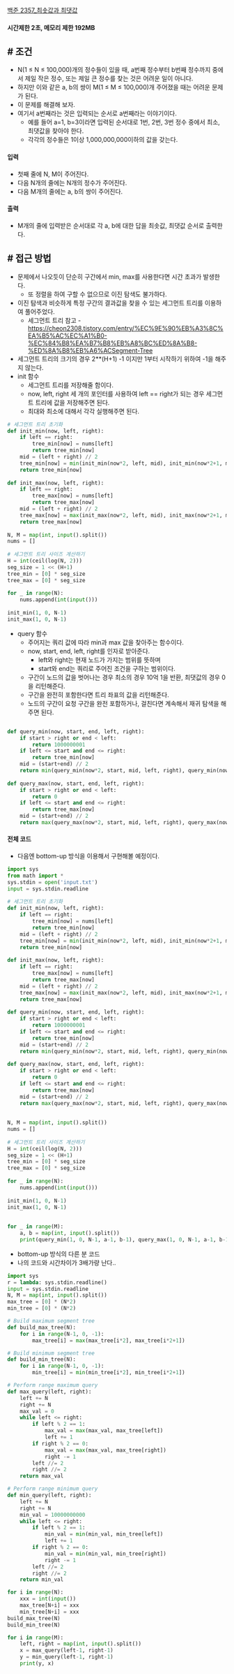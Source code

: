 
[백준 2357_최솟값과 최댓값](https://www.acmicpc.net/problem/2357)


#### **시간제한 2초, 메모리 제한 192MB**


## **# 조건**

- N(1 ≤ N ≤ 100,000)개의 정수들이 있을 때, a번째 정수부터 b번째 정수까지 중에서 제일 작은 정수, 또는 제일 큰 정수를 찾는 것은 어려운 일이 아니다. 
- 하지만 이와 같은 a, b의 쌍이 M(1 ≤ M ≤ 100,000)개 주어졌을 때는 어려운 문제가 된다. 
- 이 문제를 해결해 보자.
- 여기서 a번째라는 것은 입력되는 순서로 a번째라는 이야기이다. 
	- 예를 들어 a=1, b=3이라면 입력된 순서대로 1번, 2번, 3번 정수 중에서 최소, 최댓값을 찾아야 한다. 
	- 각각의 정수들은 1이상 1,000,000,000이하의 값을 갖는다.


#### **입력**
- 첫째 줄에 N, M이 주어진다. 
- 다음 N개의 줄에는 N개의 정수가 주어진다. 
- 다음 M개의 줄에는 a, b의 쌍이 주어진다.


#### **출력**
- M개의 줄에 입력받은 순서대로 각 a, b에 대한 답을 최솟값, 최댓값 순서로 출력한다.



## **# 접근 방법**

- 문제에서 나오듯이 단순히 구간에서 min, max를 사용한다면 시간 초과가 발생한다.
	- 또 정렬을 하여 구할 수 없으므로 이진 탐색도 불가하다.
- 이진 탐색과 비슷하게 특정 구간의 결과값을 찾을 수 있는 세그먼트 트리를 이용하여 풀어주었다.
	- 세그먼트 트리 참고 - https://cheon2308.tistory.com/entry/%EC%9E%90%EB%A3%8C%EA%B5%AC%EC%A1%B0-%EC%84%B8%EA%B7%B8%EB%A8%BC%ED%8A%B8-%ED%8A%B8%EB%A6%ACSegment-Tree
- 세그먼트 트리의 크기의 경우 2**(H+1) -1 이지만 1부터 시작하기 위하여 -1을 해주지 않는다.
- init 함수
	- 세그먼트 트리를 저장해줄 함이다.
	- now, left, right 세 개의 포인터를 사용하여 left == right가 되는 경우 세그먼트 트리에 값을 저장해주면 된다.
	- 최대와 최소에 대해서 각각 실행해주면 된다.

```python
# 세그먼트 트리 초기화  
def init_min(now, left, right):  
    if left == right:  
        tree_min[now] = nums[left]  
        return tree_min[now]  
    mid = (left + right) // 2  
    tree_min[now] = min(init_min(now*2, left, mid), init_min(now*2+1, mid+1, right))  
    return tree_min[now]  
  
def init_max(now, left, right):  
    if left == right:  
        tree_max[now] = nums[left]  
        return tree_max[now]  
    mid = (left + right) // 2  
    tree_max[now] = max(init_max(now*2, left, mid), init_max(now*2+1, mid+1, right))  
    return tree_max[now]  
  
N, M = map(int, input().split())  
nums = []  
  
# 세그먼트 트리 사이즈 계산하기  
H = int(ceil(log(N, 2)))  
seg_size = 1 << (H+1)  
tree_min = [0] * seg_size  
tree_max = [0] * seg_size  
  
for _ in range(N):  
    nums.append(int(input()))  
  
init_min(1, 0, N-1)  
init_max(1, 0, N-1)
```


- query 함수
	- 주어지는 쿼리 값에 따라 min과 max 값을 찾아주는 함수이다.
	- now, start, end, left, right를 인자로 받아준다.
		- left와 right는 현재 노드가 가지는 범위를 뜻하며
		- start와 end는 쿼리로 주어진 조건을 구하는 범위이다.
	- 구간이 노드의 값을 벗어나는 경우 최소의 경우 10억 1을 반환, 최댓값의 경우 0을 리턴해준다.
	- 구간을 완전히 포함한다면 트리 좌표의 값을 리턴해준다.
	- 노드의 구간이 요청 구간을 완전 포함하거나, 걸친다면 계속해서 재귀 탐색을 해주면 된다.

```python

def query_min(now, start, end, left, right):  
    if start > right or end < left:  
        return 1000000001  
    if left <= start and end <= right:  
        return tree_min[now]  
    mid = (start+end) // 2  
    return min(query_min(now*2, start, mid, left, right), query_min(now*2+1, mid+1, end, left, right))  
  
def query_max(now, start, end, left, right):  
    if start > right or end < left:  
        return 0  
    if left <= start and end <= right:  
        return tree_max[now]  
    mid = (start+end) // 2  
    return max(query_max(now*2, start, mid, left, right), query_max(now*2+1, mid+1, end, left, right))
```


#### 전체 코드

- 다음엔 bottom-up 방식을 이용해서 구현해볼 예정이다.

```python
import sys  
from math import *  
sys.stdin = open('input.txt')  
input = sys.stdin.readline  
  
# 세그먼트 트리 초기화  
def init_min(now, left, right):  
    if left == right:  
        tree_min[now] = nums[left]  
        return tree_min[now]  
    mid = (left + right) // 2  
    tree_min[now] = min(init_min(now*2, left, mid), init_min(now*2+1, mid+1, right))  
    return tree_min[now]  
  
def init_max(now, left, right):  
    if left == right:  
        tree_max[now] = nums[left]  
        return tree_max[now]  
    mid = (left + right) // 2  
    tree_max[now] = max(init_max(now*2, left, mid), init_max(now*2+1, mid+1, right))  
    return tree_max[now]  
  
def query_min(now, start, end, left, right):  
    if start > right or end < left:  
        return 1000000001  
    if left <= start and end <= right:  
        return tree_min[now]  
    mid = (start+end) // 2  
    return min(query_min(now*2, start, mid, left, right), query_min(now*2+1, mid+1, end, left, right))  
  
def query_max(now, start, end, left, right):  
    if start > right or end < left:  
        return 0  
    if left <= start and end <= right:  
        return tree_max[now]  
    mid = (start+end) // 2  
    return max(query_max(now*2, start, mid, left, right), query_max(now*2+1, mid+1, end, left, right))  
  
  
N, M = map(int, input().split())  
nums = []  
  
# 세그먼트 트리 사이즈 계산하기  
H = int(ceil(log(N, 2)))  
seg_size = 1 << (H+1)  
tree_min = [0] * seg_size  
tree_max = [0] * seg_size  
  
for _ in range(N):  
    nums.append(int(input()))  
  
init_min(1, 0, N-1)  
init_max(1, 0, N-1)  
  
  
for _ in range(M):  
    a, b = map(int, input().split())  
    print(query_min(1, 0, N-1, a-1, b-1), query_max(1, 0, N-1, a-1, b-1))
```




- bottom-up 방식의 다른 분 코드
- 나의 코드와 시간차이가 3배가량 난다.. 

```python
import sys
r = lambda: sys.stdin.readline()
input = sys.stdin.readline
N, M = map(int, input().split())
max_tree = [0] * (N*2)
min_tree = [0] * (N*2)

# Build maximum segment tree
def build_max_tree(N):
    for i in range(N-1, 0, -1):
        max_tree[i] = max(max_tree[i*2], max_tree[i*2+1])

# Build minimum segment tree
def build_min_tree(N):
    for i in range(N-1, 0, -1):
        min_tree[i] = min(min_tree[i*2], min_tree[i*2+1])

# Perform range maximum query
def max_query(left, right):
    left += N
    right += N
    max_val = 0
    while left <= right:
        if left % 2 == 1:
            max_val = max(max_val, max_tree[left])
            left += 1
        if right % 2 == 0:
            max_val = max(max_val, max_tree[right])
            right -= 1
        left //= 2
        right //= 2
    return max_val

# Perform range minimum query
def min_query(left, right):
    left += N
    right += N
    min_val = 10000000000
    while left <= right:
        if left % 2 == 1:
            min_val = min(min_val, min_tree[left])
            left += 1
        if right % 2 == 0:
            min_val = min(min_val, min_tree[right])
            right -= 1
        left //= 2
        right //= 2
    return min_val

for i in range(N):
    xxx = int(input())
    max_tree[N+i] = xxx
    min_tree[N+i] = xxx
build_max_tree(N)
build_min_tree(N)

for i in range(M):
    left, right = map(int, input().split())
    x = max_query(left-1, right-1)
    y = min_query(left-1, right-1)
    print(y, x)

```